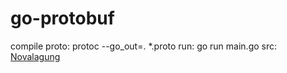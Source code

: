 # go-protobuf

compile proto: protoc --go_out=. *.proto
run: go run main.go
src: [Novalagung](https://dasarpemrogramangolang.novalagung.com/C-29-golang-protobuf-implementation.html)
